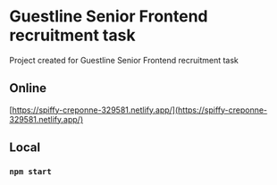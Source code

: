 # Guestline Senior Frontend recruitment task

Project created for Guestline Senior Frontend recruitment task

## Online
[https://spiffy-creponne-329581.netlify.app/](https://spiffy-creponne-329581.netlify.app/) 
## Local
### `npm start`

 